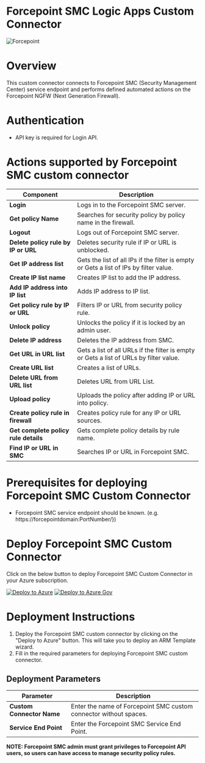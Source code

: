 # Forcepoint SMC Logic Apps Custom Connector

![Forcepoint](/Playbooks/logo.jpg)<br>

# Overview
This custom connector connects to Forcepoint SMC (Security Management Center) service endpoint and performs defined automated actions on the Forcepoint NGFW (Next Generation Firewall).

# Authentication
*  API key is required for Login API.

# Actions supported by Forcepoint SMC custom connector
| Component | Description |
| --------- | -------------- |
| **Login** | Logs in to the Forcepoint SMC server.|
| **Get policy Name** | Searches for security policy by policy name in the firewall.|
| **Logout** | Logs out of Forcepoint SMC server. |
| **Delete policy rule by IP or URL** | Deletes security rule if IP or URL is unblocked. |
| **Get IP address list** | Gets the list of all IPs if the filter is empty or Gets a list of IPs by filter value. |
| **Create IP list name** |Creates  IP list to add the IP address.|
| **Add IP address into IP list** | Adds IP address to IP list. |
| **Get policy rule by IP or URL** | Filters IP or URL from security policy rule.|
| **Unlock policy** | Unlocks the policy if it is locked by an admin user.|
| **Delete IP address** | Deletes the IP address from SMC. |
| **Get URL in URL list** |Gets a list of all URLs if the filter is empty or Gets a list of URLs by filter value. |
| **Create URL list**|Creates a list of URLs. |
| **Delete URL from URL list**| Deletes URL from URL List.|
| **Upload policy**|Uploads the policy after adding IP or URL into policy. |
|**Create policy rule in firewall**|Creates policy rule for any IP or URL sources. |
| **Get complete policy rule details**| Gets complete policy details by rule name.|
| **Find IP or URL in SMC**| Searches IP or URL in Forcepoint SMC.|


# Prerequisites for deploying Forcepoint SMC Custom Connector
 * Forcepoint SMC service endpoint should be known. (e.g.  https://forcepointdomain:PortNumber/})


# Deploy Forcepoint SMC Custom Connector
Click on the below button to deploy Forcepoint SMC Custom Connector in your Azure subscription.

[![Deploy to Azure](https://aka.ms/deploytoazurebutton)](https://portal.azure.com/#create/Microsoft.Template/uri/https%3A%2F%2Fraw.githubusercontent.com%2FAzure%2FAzure-Sentinel%2Fmaster%2FPlaybooks%2FForcepointNGFW%2FForcepointSMCApiConnector%2Fazuredeploy.json)
 [![Deploy to Azure Gov](https://aka.ms/deploytoazuregovbutton)](https://portal.azure.com/#create/Microsoft.Template/uri/https%3A%2F%2Fraw.githubusercontent.com%2FAzure%2FAzure-Sentinel%2Fmaster%2FPlaybooks%2FForcepointNGFW%2FForcepointSMCApiConnector%2Fazuredeploy.json) 


# Deployment Instructions 
1. Deploy the Forcepoint SMC custom connector by clicking on the "Deploy to Azure" button. This will take you to deploy an ARM Template wizard.
2. Fill in the required parameters for deploying Forcepoint SMC custom connector.

## Deployment Parameters

| Parameter  | Description |
| ------------- | ------------- |
| **Custom Connector Name** | Enter the name of Forcepoint SMC custom connector without spaces. |
| **Service End Point** | Enter the Forcepoint SMC Service End Point. |

**NOTE: Forcepoint SMC admin must grant privileges to Forcepoint API users, so users can have access to manage security policy rules.**




